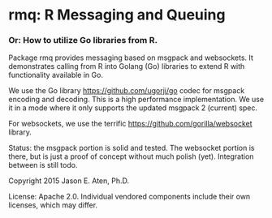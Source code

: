# rmq: R Messaging and Queuing

### Or: How to utilize Go libraries from R.

Package rmq provides messaging based on msgpack and websockets. It demonstrates calling from R into Golang (Go) libraries to extend R with functionality available in Go.

 We use the Go library https://github.com/ugorji/go codec for msgpack encoding and decoding. This is a high performance implementation. We use it in a mode where it only supports the updated msgpack 2 (current) spec.

For websockets, we use the terrific https://github.com/gorilla/websocket library.

Status: the msgpack portion is solid and tested. The websocket portion is there, but is just a proof of concept without much polish (yet). Integration between is still todo.

Copyright 2015 Jason E. Aten, Ph.D.

License: Apache 2.0. Individual vendored components include their own licenses, which may differ.

